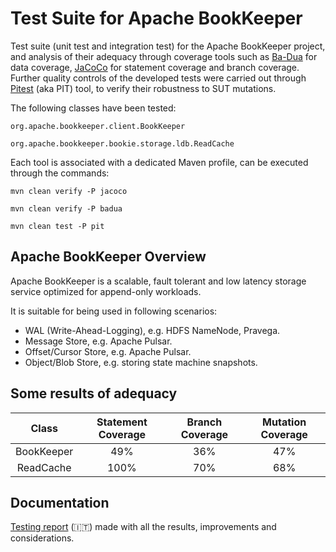 # Test Suite for Apache BookKeeper

Test suite (unit test and integration test) for the Apache BookKeeper project, and analysis of their adequacy through coverage tools such as [Ba-Dua](https://github.com/saeg/ba-dua) for data coverage,  [JaCoCo](https://github.com/jacoco/jacoco) for statement coverage and branch coverage. Further quality controls of the developed tests were carried out through [Pitest](https://github.com/hcoles/pitest) (aka PIT) tool, to verify their robustness to SUT mutations.

The following classes have been tested:
```
org.apache.bookkeeper.client.BookKeeper

org.apache.bookkeeper.bookie.storage.ldb.ReadCache
```

Each tool is associated with a dedicated Maven profile, can be executed through the commands:

```
mvn clean verify -P jacoco
```
```
mvn clean verify -P badua
```
```
mvn clean test -P pit
```


## Apache BookKeeper Overview

Apache BookKeeper is a scalable, fault tolerant and low latency storage service optimized for append-only workloads.

It is suitable for being used in following scenarios:

- WAL (Write-Ahead-Logging), e.g. HDFS NameNode, Pravega.
- Message Store, e.g. Apache Pulsar.
- Offset/Cursor Store, e.g. Apache Pulsar.
- Object/Blob Store, e.g. storing state machine snapshots.

## Some results of adequacy


|  Class | Statement Coverage | Branch Coverage | Mutation Coverage |
|:----------:|:----------------------:|:-------------------:|:---------------------:|
| BookKeeper |           49%          |         36%         |          47%          |
| ReadCache  |          100%          |         70%         |          68%          |


## Documentation

[Testing report](https://github.com/callbrok/TestSuite_BookKeeper/blob/50d0b85558eadfc7a2e9d5e6a2e471ac0773b43e/report/testing_report.pdf) (:it:) made with all the results, improvements and considerations.



